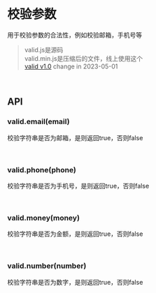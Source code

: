 # 校验参数

用于校验参数的合法性，例如校验邮箱，手机号等

>valid.js是源码<br>valid.min.js是压缩后的文件，线上使用这个<br>
>[valid v1.0](https://1711680493.github.io) change in 2023-05-01

<br>

## API

### valid.email(email)
校验字符串是否为邮箱，是则返回true，否则false

<br>

### valid.phone(phone)
校验字符串是否为手机号，是则返回true，否则false

<br>

### valid.money(money)

校验字符串是否为金额，是则返回true，否则false

<br>

### valid.number(number)

校验字符串是否为数字，是则返回true，否则false

<br>
